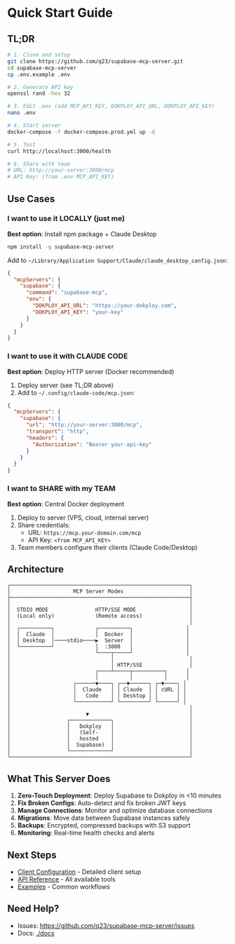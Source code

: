 # Quick Start Guide

## TL;DR

```bash
# 1. Clone and setup
git clone https://github.com/q23/supabase-mcp-server.git
cd supabase-mcp-server
cp .env.example .env

# 2. Generate API key
openssl rand -hex 32

# 3. Edit .env (add MCP_API_KEY, DOKPLOY_API_URL, DOKPLOY_API_KEY)
nano .env

# 4. Start server
docker-compose -f docker-compose.prod.yml up -d

# 5. Test
curl http://localhost:3000/health

# 6. Share with team
# URL: http://your-server:3000/mcp
# API Key: (from .env MCP_API_KEY)
```

## Use Cases

### I want to use it LOCALLY (just me)

**Best option**: Install npm package + Claude Desktop
```bash
npm install -g supabase-mcp-server
```

Add to `~/Library/Application Support/Claude/claude_desktop_config.json`:
```json
{
  "mcpServers": {
    "supabase": {
      "command": "supabase-mcp",
      "env": {
        "DOKPLOY_API_URL": "https://your-dokploy.com",
        "DOKPLOY_API_KEY": "your-key"
      }
    }
  }
}
```

### I want to use it with CLAUDE CODE

**Best option**: Deploy HTTP server (Docker recommended)

1. Deploy server (see TL;DR above)
2. Add to `~/.config/claude-code/mcp.json`:
```json
{
  "mcpServers": {
    "supabase": {
      "url": "http://your-server:3000/mcp",
      "transport": "http",
      "headers": {
        "Authorization": "Bearer your-api-key"
      }
    }
  }
}
```

### I want to SHARE with my TEAM

**Best option**: Central Docker deployment

1. Deploy to server (VPS, cloud, internal server)
2. Share credentials:
   - URL: `https://mcp.your-domain.com/mcp`
   - API Key: `<from MCP_API_KEY>`
3. Team members configure their clients (Claude Code/Desktop)

## Architecture

```
┌─────────────────────────────────────────────────────────┐
│                    MCP Server Modes                     │
├─────────────────────────────────────────────────────────┤
│                                                         │
│  STDIO MODE               HTTP/SSE MODE                 │
│  (Local only)             (Remote access)               │
│                                                         │
│  ┌──────────┐             ┌──────────┐                 │
│  │  Claude  │             │  Docker  │                 │
│  │ Desktop  │────stdio────▶  Server  │                 │
│  └──────────┘             │  :3000   │                 │
│                           └────┬─────┘                 │
│                                │                        │
│                                │ HTTP/SSE               │
│                           ┌────┴─────┬──────────┐      │
│                           │          │          │      │
│                    ┌──────▼────┐ ┌──▼──────┐ ┌─▼────┐ │
│                    │  Claude   │ │ Claude  │ │ cURL │ │
│                    │   Code    │ │ Desktop │ │      │ │
│                    └───────────┘ └─────────┘ └──────┘ │
│                                                         │
│                        ▼                                │
│                  ┌─────────────┐                        │
│                  │   Dokploy   │                        │
│                  │   (Self-    │                        │
│                  │   hosted    │                        │
│                  │  Supabase)  │                        │
│                  └─────────────┘                        │
└─────────────────────────────────────────────────────────┘
```

## What This Server Does

1. **Zero-Touch Deployment**: Deploy Supabase to Dokploy in <10 minutes
2. **Fix Broken Configs**: Auto-detect and fix broken JWT keys
3. **Manage Connections**: Monitor and optimize database connections
4. **Migrations**: Move data between Supabase instances safely
5. **Backups**: Encrypted, compressed backups with S3 support
6. **Monitoring**: Real-time health checks and alerts

## Next Steps

- [Client Configuration](./docs/CLIENT-CONFIGURATION.md) - Detailed client setup
- [API Reference](./docs/API.md) - All available tools
- [Examples](./docs/EXAMPLES.md) - Common workflows

## Need Help?

- Issues: https://github.com/q23/supabase-mcp-server/issues
- Docs: [./docs](./docs)
